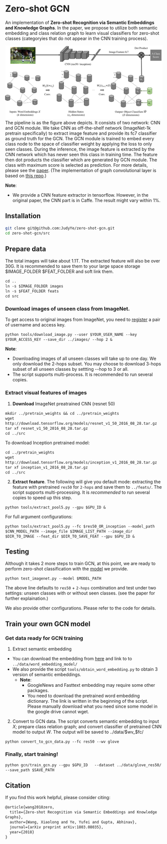 # Zero-shot GCN

An implementation of **Zero-shot Recognition via Semantic Embeddings and Knowledge Graphs**.
In the paper, we propose to utilize both semantic embedding and class relation graph to
learn visual classifiers for zero-shot classes (categoryies that do not appear in the CNN training process).

![](data/docs/git-gcn-teaser.png)
The pipeline is as the figure above depicts. It consists of two network: CNN and GCN module.
We take CNN as off-the-shelf network (ImageNet-1k pretrain specifically) to extract image feature and provide its fc7 classifier as ground truth for the GCN. The GCN module is trained to embed every class node to the space of classifier weight by applying the loss to only seen classes.
During the inference, the image feature is extracted by the CNN network which has never seen this class in training time.
The feature then dot products the classifier which are generated by GCN module. The class with maximum score is selected as prediction. For more details, please see the [paper](https://arxiv.org/abs/1803.08035).
(The implementation of graph convolutional layer is based on [this repo](https://github.com/tkipf/gcn/tree/master/gcn).)


**Note**:
- We provide a CNN feature extractor in tensorflow. However, in the original paper, the CNN part is in Caffe. The result might vary within $1\%$.


## Installation

```bash
git clone git@github.com:JudyYe/zero-shot-gcn.git
cd zero-shot-gcn/src
```

## Prepare data
The total images will take about 1.1T. The extracted feature will also be over 30G. It is recommended to save them to your large space storage $IMAGE_FOLDER $FEAT_FOLDER and soft link them.
```Shell
cd ..
ln -s $IMAGE_FOLDER images
ln -s $FEAT_FOLDER feats
cd src
```

### Download images of unseen class from ImageNet.

To get access to original images from ImageNet, you need to [register](http://image-net.org/signup) a pair of username and access key.
```Shell
python tools/download_image.py --user $YOUR_USER_NAME --key $YOUR_ACCESS_KEY --save_dir ../images/ --hop 2 &
```

**Note**:
- Downloading images of all unseen classes will take up to one day. We only download the 2-hops subset. You may choose to download 3-hops subset of all unseen classes by settting --hop to 3 or all.
- The script supports multi-process. It is recommended to run several copies.

### Extract visual features of images
1. **Download** ImageNet preatrained CNN (resnet 50)
```Shell
mkdir ../pretrain_weights && cd ../pretrain_weights
wget http://download.tensorflow.org/models/resnet_v1_50_2016_08_28.tar.gz
tar xf resnet_v1_50_2016_08_28.tar.gz
cd ../src
```
To download  Inception pretrained model:
```Shell
cd ../pretrain_weights
wget http://download.tensorflow.org/models/inception_v1_2016_08_28.tar.gz
tar xf inception_v1_2016_08_28.tar.gz
cd ../src
```
2. **Extract feature**. The following will give you default mode: extracting the feature with pretrained `res50` for `2-hops` and save them to `../feats/`.
The script supports multi-processing.  It is *recommended* to run several copies to speed up this step.
```Shell
python tools/extract_pool5.py --gpu $GPU_ID &
```
For full argument configurations:
```Shell
python tools/extract_pool5.py --fc $res50_OR_inception --model_path $CNN_MODEL_PATH --image_file $IMAGE_LIST_PATH --image_dir $DIR_TO_IMAGE --feat_dir $DIR_TO_SAVE_FEAT --gpu $GPU_ID &
```

## Testing
Although it takes 2 more steps to train GCN, at this point, we are ready to perform zero-shot classification with the [model](https://www.dropbox.com/sh/q9mid4wjj5vy0si/AADg8_NobfxkDot3VM7tE8Fua?dl=0) we provide.
```Shell
python test_imagenet.py --model $MODEL_PATH
```
The above line defaults to `res50` + `2-hops` combination and test under two settings: unseen classes with or without seen classes. (see the paper for further explaination.)

We also provide other configurations. Please refer to the code for details.

## Train your own GCN model
### Get data ready for GCN training
1. Extract semantic embedding
- You can download the embedding from [here](https://www.dropbox.com/sh/9pklcwm7rkhd9qa/AACDMMKHIMXNW5cmInFFrCDCa?dl=0) and link to to `../data/word_embedding_model/`
- We also provide the script `tools/obtain_word_embedding.py` to obtain 3 version of semantic embeddings.
    + **Note**:
        *  GoogleNews and Fasttext embedding may require some other packages.
        * You need to download the pretrained word embedding dictionary. The link is written in the beginning of the script. Please manually download what you need since some model in the google drive cannot wget.
2.  Convert to GCN data. The script converts semantic embedding to input $X$; prepare class relation graph; and convert classifier of pretrained CNN model to output $W$.
The output will be saved to ../data/$wv_$fc/
```Shell
python convert_to_gcn_data.py --fc res50 --wv glove
```
### Finally, start training!
```Shell
python gcn/train_gcn.py --gpu $GPU_ID 	--dataset ../data/glove_res50/ --save_path $SAVE_PATH
```

## Citation
If you find this work helpful, please consider citing:
```
@article{wang2018zero,
  title={Zero-shot Recognition via Semantic Embeddings and Knowledge Graphs},
  author={Wang, Xiaolong and Ye, Yufei and Gupta, Abhinav},
  journal={arXiv preprint arXiv:1803.08035},
  year={2018}
}
```



